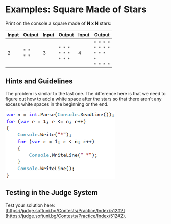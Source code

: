# Examples: Square Made of Stars

Print on the console a square made of **N x N** stars:

|Input|Output|Input|Output|Input|Output|
|---|---|---|---|---|---|
|2|<code>\* \*</code><br><code>\* \*</code>|3|<code>\* \* \*</code><br><code>\* \* \*</code><br><code>\* \* \*</code>|4|<code>\* \* \* \*</code><br><code>\* \* \* \*</code><br><code>\* \* \* \*</code><br><code>\* \* \* \*</code>|

## Hints and Guidelines

The problem is similar to the last one. The difference here is that we need to figure out how to add a white space after the stars so that there aren't any excess white spaces in the beginning or the end.

![](/assets/chapter-6-images/03.Square-01.png)

## Testing in the Judge System

Test your solution here: [https://judge.softuni.bg/Contests/Practice/Index/512#2](https://judge.softuni.bg/Contests/Practice/Index/512#2).
